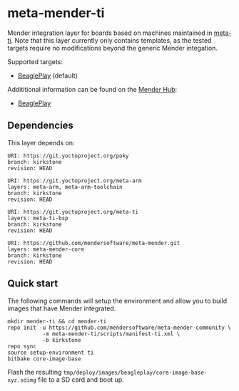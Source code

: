 # meta-mender-ti

Mender integration layer for boards based on machines maintained in [meta-ti](https://git.yoctoproject.org/git/meta-ti).
Note that this layer currently only contains templates, as the tested targets require no modifications beyond the
generic Mender integation.

Supported targets:

- [BeaglePlay](https://beagleboard.org/play) (default)

Addititional information can be found on the [Mender Hub](https://hub.mender.io):

- [BeaglePlay](https://hub.mender.io/t/beagleplay/5792)

## Dependencies

This layer depends on:

```
URI: https://git.yoctoproject.org/poky
branch: kirkstone
revision: HEAD

URI: https://git.yoctoproject.org/meta-arm
layers: meta-arm, meta-arm-toolchain
branch: kirkstone
revision: HEAD

URI: https://git.yoctoproject.org/meta-ti
layers: meta-ti-bsp
branch: kirkstone
revision: HEAD

URI: https://github.com/mendersoftware/meta-mender.git
layers: meta-mender-core
branch: kirkstone
revision: HEAD
```

## Quick start

The following commands will setup the environment and allow you to build images
that have Mender integrated.


```
mkdir mender-ti && cd mender-ti
repo init -u https://github.com/mendersoftware/meta-mender-community \
           -m meta-mender-ti/scripts/manifest-ti.xml \
           -b kirkstone
repo sync
source setup-environment ti
bitbake core-image-base
```

Flash the resulting `tmp/deploy/images/beagleplay/core-image-base-xyz.sdimg` file to a SD card and boot up.